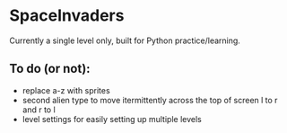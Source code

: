 # SpaceInvaders
Currently a single level only, built for Python practice/learning.
## To do (or not):
- replace a-z with sprites
- second alien type to move itermittently across the top of screen l to r and r to l
- level settings for easily setting up multiple levels
